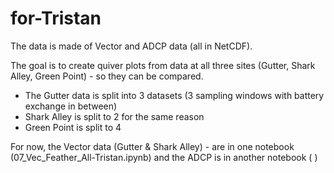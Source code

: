 # for-Tristan

The data is made of Vector and ADCP data (all in NetCDF).

The goal is to create quiver plots from data at all three sites (Gutter, Shark Alley, Green Point) - so they can be compared. 
- The Gutter data is split into 3 datasets (3 sampling windows with battery exchange in between)
- Shark Alley is split to 2 for the same reason
- Green Point is split to 4 

For now, the Vector data (Gutter & Shark Alley) - are in one notebook (07_Vec_Feather_All-Tristan.ipynb) 
and the ADCP is in another notebook ( ) 
